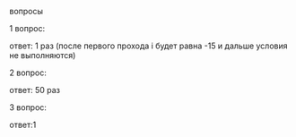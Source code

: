 вопросы

1 вопрос:

ответ: 1 раз (после первого прохода i будет равна -15 и дальше условия не выполняются)

2 вопрос:

ответ: 50 раз

3 вопрос:

ответ:1
